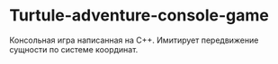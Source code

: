 # Turtule-adventure-console-game
Консольная игра написанная на С++. Имитирует передвижение сущности по системе координат.
